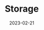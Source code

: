 ---
title: "Storage"
linkTitle: "Storage"
type: "docs"
weight: 20
date: 2023-02-21
description: >
---